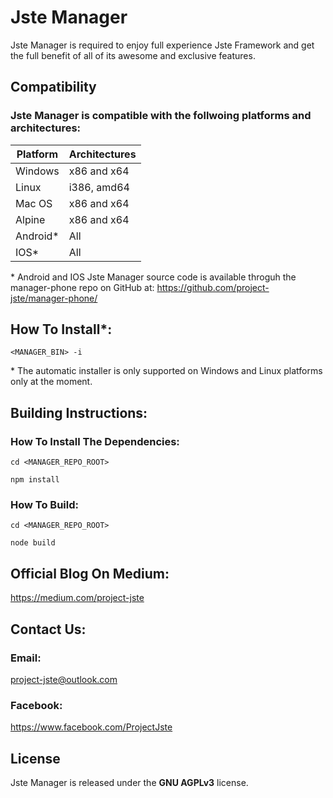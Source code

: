 # Jste Manager

Jste Manager is required to enjoy full experience Jste Framework and get the full benefit of all of its awesome and exclusive features.

## Compatibility

### Jste Manager is compatible with the follwoing platforms and architectures:

Platform | Architectures
-------- | -------------
Windows | x86 and x64
Linux | i386, amd64
Mac OS | x86 and x64
Alpine | x86 and x64
Android* | All
IOS* | All

\* Android and IOS Jste Manager source code is available throguh the manager-phone repo on GitHub at: https://github.com/project-jste/manager-phone/

## How To Install*:

<code><MANAGER_BIN> -i</code>

\* The automatic installer is only supported on Windows and Linux platforms only at the moment.

## Building Instructions:

### How To Install The Dependencies:

<code>cd <MANAGER_REPO_ROOT></code>

<code>npm install</code>

### How To Build:

<code>cd <MANAGER_REPO_ROOT></code>

<code>node build</code>

## Official Blog On Medium:

https://medium.com/project-jste

## Contact Us:

### Email:

project-jste@outlook.com

### Facebook:

https://www.facebook.com/ProjectJste

## License

Jste Manager is released under the <b>GNU AGPLv3</b> license.
